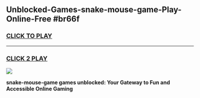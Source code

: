 
## Unblocked-Games-snake-mouse-game-Play-Online-Free #br66f
<h3>
<a href="https://us.freeplayer.one?title=snake-mouse-game&ref=10M">CLICK TO PLAY</a></h3>
<hr>

<h3>
<a href="https://us.freeplayer.one?title=snake-mouse-game&ref=10M">CLICK 2 PLAY</a>
  
</h3>

<a href="https://us.freeplayer.one?title=snake-mouse-game&ref=10M"><img src="https://clearcache.store/games.png"></a>


**snake-mouse-game games unblocked: Your Gateway to Fun and Accessible Online Gaming**
